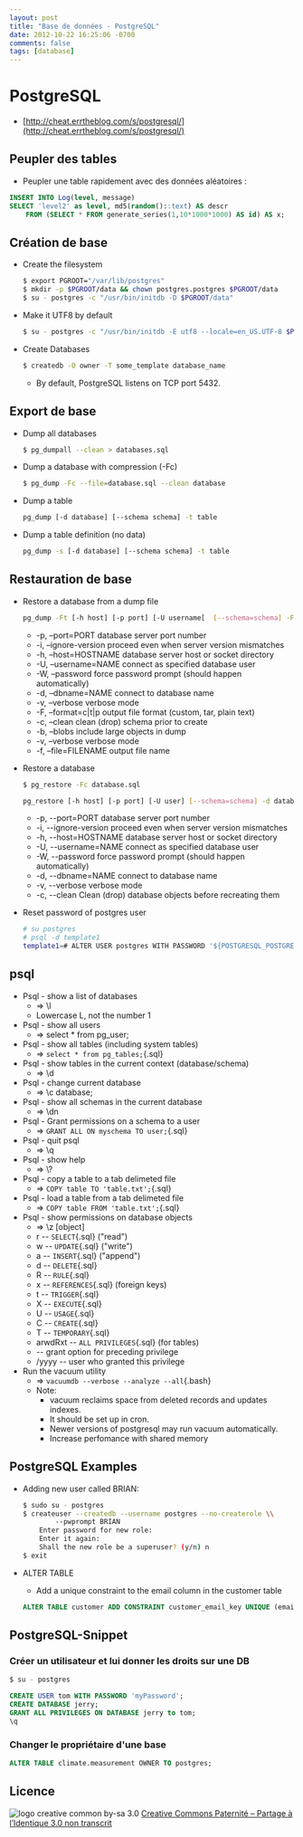 ```yaml
---
layout: post
title: "Base de données - PostgreSQL"
date: 2012-10-22 16:25:06 -0700
comments: false
tags: [database]
---
```


# PostgreSQL

* [http://cheat.errtheblog.com/s/postgresql/](http://cheat.errtheblog.com/s/postgresql/)

## Peupler des tables

* Peupler une table rapidement avec des données aléatoires :

```sql
INSERT INTO Log(level, message)
SELECT 'level2' as level, md5(random()::text) AS descr
	FROM (SELECT * FROM generate_series(1,10*1000*1000) AS id) AS x;
```

## Création de base

* Create the filesystem

	```bash		
	$ export PGROOT="/var/lib/postgres"
	$ mkdir -p $PGROOT/data && chown postgres.postgres $PGROOT/data
	$ su - postgres -c "/usr/bin/initdb -D $PGROOT/data"
	```
* Make it UTF8 by default

	```bash
	$ su - postgres -c "/usr/bin/initdb -E utf8 --locale=en_US.UTF-8 $PGROOT/data"
	```
* Create Databases

	```bash
	$ createdb -O owner -T some_template database_name
	```
	
	* By default, PostgreSQL listens on TCP port 5432.

## Export de base

* Dump all databases

	```bash
	$ pg_dumpall --clean > databases.sql
	```
* Dump a database with compression (-Fc)

	```bash
	$ pg_dump -Fc --file=database.sql --clean database
	```

* Dump a table

	```bash
	pg_dump [-d database] [--schema schema] -t table
	```
* Dump a table definition (no data)

	```bash
	pg_dump -s [-d database] [--schema schema] -t table
	```

## Restauration de base
* Restore a database from a dump file

	```bash
	pg_dump -Ft [-h host] [-p port] [-U username[  [--schema=schema] -F c -b -v -f 	<path_to_dump_file> <db_name>
	```
	* -p, –port=PORT database server port number
	* -i, –ignore-version proceed even when server version mismatches
	* -h, –host=HOSTNAME database server host or socket directory
	* -U, –username=NAME connect as specified database user
	* -W, –password force password prompt (should happen automatically)
	* -d, –dbname=NAME connect to database name
	* -v, –verbose verbose mode
	* -F, –format=c|t|p output file format (custom, tar, plain text)
	* -c, –clean clean (drop) schema prior to create
	* -b, –blobs include large objects in dump
	* -v, –verbose verbose mode
	* -f, –file=FILENAME output file name
* Restore a database

	```bash
	$ pg_restore -Fc database.sql

	pg_restore [-h host] [-p port] [-U user] [--schema=schema] -d database -v -c <path_to_dump_file>
	```
	* -p, --port=PORT database server port number
	* -i, --ignore-version proceed even when server version mismatches
	* -h, --host=HOSTNAME database server host or socket directory
	* -U, --username=NAME connect as specified database user
	* -W, --password force password prompt (should happen automatically)
	* -d, --dbname=NAME connect to database name
	* -v, --verbose verbose mode
	* -c, --clean Clean (drop) database objects before recreating them
* Reset password of postgres user

	```bash
	# su postgres
	# psql -d template1
	template1=# ALTER USER postgres WITH PASSWORD '${POSTGRESQL_POSTGRES_PASSWORD}';
	```

## psql

* Psql - show a list of databases
	* => \\l
	* Lowercase L, not the number 1
* Psql - show all users
	* => select * from pg_user;
* Psql - show all tables (including system tables)
	* => `select * from pg_tables;`{.sql}
* Psql - show tables in the current context (database/schema)
	* => \\d
* Psql - change current database
	* => \\c database;
* Psql - show all schemas in the current database
	* => \\dn
* Psql - Grant permissions on a schema to a user
	* => `GRANT ALL ON myschema TO user;`{.sql}
* Psql - quit psql
	* => \\q
* Psql - show help
	* => \\?
* Psql - copy a table to a tab delimeted file
	* => `COPY table TO 'table.txt';`{.sql}
* Psql - load a table from a tab delimeted file
	* => `COPY table FROM 'table.txt';`{.sql}
* Psql - show permissions on database objects
	* => \\z [object]
	* r -- `SELECT`{.sql} ("read")
	* w -- `UPDATE`{.sql} ("write")
	* a -- `INSERT`{.sql} ("append")
	* d -- `DELETE`{.sql}
	* R -- `RULE`{.sql}
	* x -- `REFERENCES`{.sql} (foreign keys)
	* t -- `TRIGGER`{.sql}
	* X -- `EXECUTE`{.sql}
	* U -- `USAGE`{.sql}
	* C -- `CREATE`{.sql}
	* T -- `TEMPORARY`{.sql}
	* arwdRxt -- `ALL PRIVILEGES`{.sql} (for tables)
	* -- grant option for preceding privilege
	* /yyyy -- user who granted this privilege
* Run the vacuum utility
	* => `vacuumdb --verbose --analyze --all`{.bash}
	* Note:
		* vacuum reclaims space from deleted records and updates indexes.
		* It should be set up in cron.
		* Newer versions of postgresql may run vacuum automatically.
		* Increase perfomance with shared memory

## PostgreSQL Examples
* Adding new user called BRIAN:

	```bash
	$ sudo su - postgres
	$ createuser --createdb --username postgres --no-createrole \\
	 		--pwprompt BRIAN
		Enter password for new role:
		Enter it again:
		Shall the new role be a superuser? (y/n) n
	$ exit
	```

* ALTER TABLE
	* Add a unique constraint to the email column in the customer table
	
	```sql
	ALTER TABLE customer ADD CONSTRAINT customer_email_key UNIQUE (email);
	```

## PostgreSQL-Snippet

### Créer un utilisateur et lui donner les droits sur une DB

```bash
$ su - postgres
```
```sql
CREATE USER tom WITH PASSWORD 'myPassword';
CREATE DATABASE jerry;
GRANT ALL PRIVILEGES ON DATABASE jerry to tom;
\q
```

### Changer le propriétaire d'une base

```sql
ALTER TABLE climate.measurement OWNER TO postgres;
```

## Licence

![logo creative common by-sa 3.0](http://i.creativecommons.org/l/by-sa/3.0/88x31.png)
[Creative Commons Paternité – Partage à l’Identique 3.0 non transcrit](http://creativecommons.org/licenses/by-sa/3.0/)

